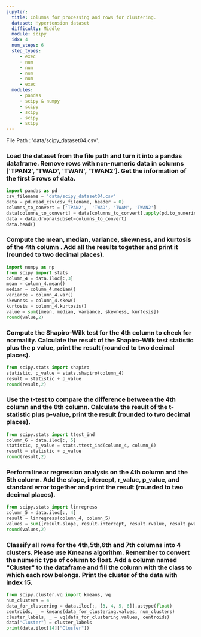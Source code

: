 ```yaml
---
jupyter:
  title: Columns for processing and rows for clustering.
  dataset: Hypertension dataset
  difficulty: Middle
  module: scipy
  idx: 4
  num_steps: 6
  step_types:
     - exec
     - num
     - num
     - num
     - num
     - exec
  modules:
     - pandas
     - scipy & numpy
     - scipy
     - scipy
     - scipy
     - scipy
---
```


File Path : 'data/scipy_dataset04.csv'.

### Load the dataset from the file path and turn it into a pandas dataframe. Remove rows with non-numeric data in columns ['TPAN2',	'TWAD',	'TWAN',	'TWAN2']. Get the information of the first 5 rows of data. 
```python
import pandas as pd
csv_filename = 'data/scipy_dataset04.csv'
data = pd.read_csv(csv_filename, header = 0)
columns_to_convert = ['TPAN2',	'TWAD',	'TWAN',	'TWAN2']
data[columns_to_convert] = data[columns_to_convert].apply(pd.to_numeric, errors='coerce')
data = data.dropna(subset=columns_to_convert)
data.head()
```

### Compute the mean, median, variance, skewness, and kurtosis of the 4th column . Add all the results together and print it (rounded to two decimal places).
```python
import numpy as np
from scipy import stats
column_4 = data.iloc[:,3]
mean = column_4.mean()
median = column_4.median()
variance = column_4.var()
skewness = column_4.skew()
kurtosis = column_4.kurtosis()
value = sum([mean, median, variance, skewness, kurtosis])
round(value,2)
```

### Compute the Shapiro-Wilk test for the 4th column to check for normality. Calculate the result of the Shapiro-Wilk test statistic plus the p value, print the result (rounded to two decimal places).
```python
from scipy.stats import shapiro
statistic, p_value = stats.shapiro(column_4)
result = statistic + p_value
round(result,2)
```



### Use the t-test to compare the difference between the 4th column and the 6th column. Calculate the result of the t-statistic plus p-value, print the result (rounded to two decimal places).
```python
from scipy.stats import ttest_ind
column_6 = data.iloc[:, 5]
statistic, p_value = stats.ttest_ind(column_4, column_6)
result = statistic + p_value
round(result,2)
```

### Perform linear regression analysis on the 4th column and the 5th column. Add the slope, intercept, r_value, p_value, and standard error together and print the result (rounded to two decimal places).
```python
from scipy.stats import linregress
column_5 = data.iloc[:, 4]
result = linregress(column_4, column_5)
values = sum([result.slope, result.intercept, result.rvalue, result.pvalue, result.stderr])
round(values,2)
```

### Classify all rows for the 4th,5th,6th and 7th columns into 4 clusters. Please use Kmeans algorithm. Remember to convert the numeric type of column to float. Add a column named "Cluster" to the dataframe and fill the column with the class to which each row belongs. Print the cluster of the data with index 15.
```python
from scipy.cluster.vq import kmeans, vq
num_clusters = 4
data_for_clustering = data.iloc[:, [3, 4, 5, 6]].astype(float)
centroids, _ = kmeans(data_for_clustering.values, num_clusters)
cluster_labels, _ = vq(data_for_clustering.values, centroids)
data["Cluster"] = cluster_labels
print(data.iloc[14]["Cluster"])
```

